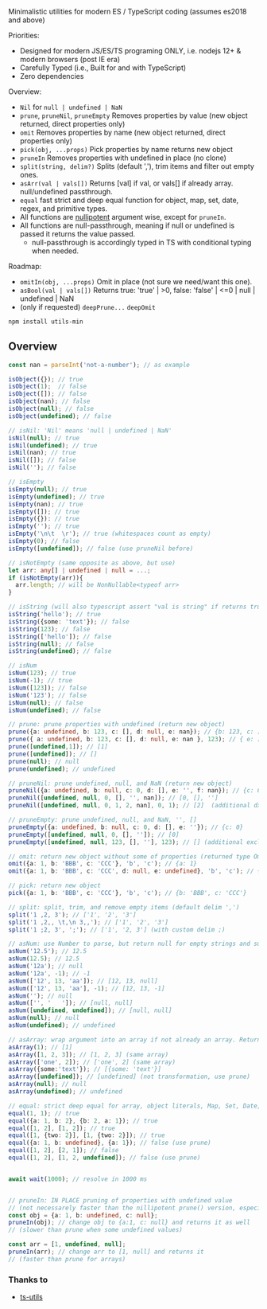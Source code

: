 
Minimalistic utilities for modern ES / TypeScript coding (assumes es2018 and above)

Priorities: 

- Designed for modern JS/ES/TS programing ONLY, i.e. nodejs 12+ & modern browsers (post IE era)
- Carefully Typed (i.e., Built for and with TypeScript)
- Zero dependencies


Overview: 

- `Nil` for `null | undefined | NaN`
- `prune`, `pruneNil`, `pruneEmpty` Removes properties by value (new object returned, direct properties only)
- `omit` Removes properties by name (new object returned, direct properties only)
- `pick(obj, ...props)` Pick properties by name returns new object
- `pruneIn` Removes properties with undefined in place (no clone)
- `split(string, delim?)` Splits (default ','), trim items and filter out empty ones.
- `asArr(val | vals[])` Returns [val] if val, or vals[] if already array. null/undefined passthrough.
- `equal` fast strict and deep equal function for object, map, set, date, regex, and primitive types.
- All functions are [nullipotent](https://en.wiktionary.org/wiki/nullipotent) argument wise, except for `pruneIn`.
- All functions are null-passthrough, meaning if null or undefined is passed it returns the value passed.
  - null-passthrough is accordingly typed in TS with conditional typing when needed.



Roadmap: 
- `omitIn(obj, ...props)` Omit in place (not sure we need/want this one).
- `asBool(val | vals[])` Returns true: 'true' | >0, false: 'false' | <=0 | null | undefined | NaN
- (only if requested) `deepPrune...` `deepOmit`


```sh
npm install utils-min
```

## Overview


```ts
const nan = parseInt('not-a-number'); // as example

isObject({}); // true
isObject(1);  // false
isObject([]); // false
isObject(nan); // false
isObject(null); // false
isObject(undefined); // false

// isNil: 'Nil' means 'null | undefined | NaN'
isNil(null); // true
isNil(undefined); // true
isNil(nan); // true
isNil([]); // false
isNil(''); // false

// isEmpty
isEmpty(null); // true
isEmpty(undefined); // true
isEmpty(nan); // true
isEmpty([]); // true
isEmpty({}): // true
isEmpty(''); // true
isEmpty('\n\t  \r'); // true (whitespaces count as empty)
isEmpty(0); // false
isEmpty([undefined]); // false (use pruneNil before)

// isNotEmpty (same opposite as above, but use)
let arr: any[] | undefined | null = ...;
if (isNotEmpty(arr)){
  arr.length; // will be NonNullable<typeof arr>
}

// isString (will also typescript assert "val is string" if returns true)
isString('hello'); // true 
isString({some: 'text'}); // false 
isString(123); // false 
isString(['hello']); // false 
isString(null); // false
isString(undefined); // false 

// isNum
isNum(123); // true 
isNum(-1); // true 
isNum([123]); // false 
isNum('123'); // false 
isNum(null); // false
isNum(undefined); // false 

// prune: prune properties with undefined (return new object)
prune({a: undefined, b: 123, c: [], d: null, e: nan}); // {b: 123, c: [], d: null, c: nan}
prune({ a: undefined, b: 123, c: [], d: null, e: nan }, 123); // { e: [], f: '' } (with additional exclude 123)
prune([undefined,1]); // [1]
prune([undefined]); // []
prune(null); // null
prune(undefined); // undefined

// pruneNil: prune undefined, null, and NaN (return new object)
pruneNil({a: undefined, b: null, c: 0, d: [], e: '', f: nan}); // {c: 0, d: [], e: ''}
pruneNil([undefined, null, 0, [], '', nan]); // [0, [], '']
pruneNil([undefined, null, 0, 1, 2, nan], 0, 1); // [2]  (additional dxcludes 0 and 1)

// pruneEmpty: prune undefined, null, and NaN, '', []
pruneEmpty({a: undefined, b: null, c: 0, d: [], e: ''}); // {c: 0}
pruneEmpty([undefined, null, 0, [], '']); // [0]
pruneEmpty([undefined, null, 123, [], ''], 123); // [] (additional exclude 123)

// omit: return new object without some of properties (returned type Omit<T, K extends Extract<keyof T, string>>)
omit({a: 1, b: 'BBB', c: 'CCC'}, 'b', 'c'); // {a: 1}
omit({a: 1, b: 'BBB', c: 'CCC', d: null, e: undefined}, 'b', 'c'); // {a: 1, d: null, e: undefined}

// pick: return new object 
pick({a: 1, b: 'BBB', c: 'CCC'}, 'b', 'c'); // {b: 'BBB', c: 'CCC'}

// split: split, trim, and remove empty items (default delim ',')
split('1 ,2, 3'); // ['1', '2', '3']
split('1 ,2,, \t,\n 3,,'); // ['1', '2', '3']
split('1 ;2, 3', ';'); // ['1', '2, 3'] (with custom delim ;)

// asNum: use Number to parse, but return null for empty strings and support array.
asNum('12.5'); // 12.5
asNum(12.5); // 12.5
asNum('12a'); // null
asNum('12a', -1); // -1
asNum(['12', 13, 'aa']); // [12, 13, null]
asNum(['12', 13, 'aa'], -1); // [12, 13, -1]
asNum(''); // null
asNum(['', '   ']); // [null, null]
asNum([undefined, undefined]); // [null, null]
asNum(null); // null
asNum(undefined); // undefined

// asArray: wrap argument into an array if not already an array. Returns correct TS type.
asArray(1); // [1]
asArray([1, 2, 3]); // [1, 2, 3] (same array)
asArray(['one', 2]); // ['one', 2] (same array)
asArray({some:'text'}); // [{some: 'text'}]
asArray([undefined]); // [undefined] (not transformation, use prune)
asArray(null); // null
asArray(undefined); // undefined

// equal: strict deep equal for array, object literals, Map, Set, Date, RegEx, and primtive types
equal(1, 1); // true
equal({a: 1, b: 2}, {b: 2, a: 1}); // true
equal([1, 2], [1, 2]); // true
equal([1, {two: 2}], [1, {two: 2}]); // true
equal({a: 1, b: undefined}, {a: 1}); // false (use prune)
equal([1, 2], [2, 1]); // false
equal([1, 2], [1, 2, undefined]); // false (use prune)


await wait(1000); // resolve in 1000 ms


// pruneIn: IN PLACE pruning of properties with undefined value 
// (not necessarely faster than the nillipotent prune() version, especially for object)
const obj = {a: 1, b: undefined, c: null};
pruneIn(obj); // change obj to {a:1, c: null} and returns it as well 
// (slower than prune when some undefined values)

const arr = [1, undefined, null];
pruneIn(arr); // change arr to [1, null] and returns it 
// (faster than prune for arrays)
```


### Thanks to

- [ts-utils](https://www.npmjs.com/package/ts-utils)

